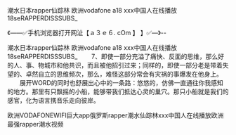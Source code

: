 潮水日本rapper仙踪林
欧洲vodafone a18
ххх中国人在线播放
18seRAPPERDISSSUBS_


《——✅手机浏览器打开网沚【ａ３ｅ６. cOm 】 】✅—》--

潮水日本rapper仙踪林
欧洲vodafone a18
ххх中国人在线播放
18seRAPPERDISSSUBS_
　　7、即使一部分充溢了痛快、反面的思维，那么好的人、事、物城市和他共识，而且被他招引过来；同样的，即使一部分老是带着失望的、卓然自立的思维频次，那么，难怪这部分常会有灾祸的事爆发在他身上。
　　展开WORD的同时也舒展出心中的一条路：悠悠的，仿佛一直通往你我感知的地方。那里有只飘摇的小船，能够带我们抵达心灵的巢穴。那只小船就是我们的感官，化为语言携音乐走向彼岸。　　　





欧洲VODAFONEWIFI巨大app俄罗斯rapper潮水仙踪林ххх中国人在线播放欧洲最强rapper潮水视频
